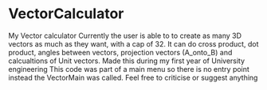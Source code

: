 # VectorCalculator
My Vector calculator
Currently the user is able to to create as many 3D vectors as much as they want, with a cap of 32.
It can do cross product, dot product, angles between vectors, projection vectors (A_onto_B) and calcualtions of Unit vectors.
Made this during my first year of University engineering
This code was part of a main menu so there is no entry point instead the VectorMain was called.
Feel free to criticise or suggest anything
